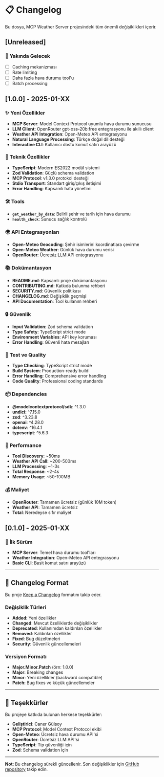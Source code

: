 # 📋 Changelog

Bu dosya, MCP Weather Server projesindeki tüm önemli değişiklikleri içerir.

## [Unreleased]

### 🚀 **Yakında Gelecek**
- [ ] Caching mekanizması
- [ ] Rate limiting
- [ ] Daha fazla hava durumu tool'u
- [ ] Batch processing

## [1.0.0] - 2025-01-XX

### ✨ **Yeni Özellikler**
- **MCP Server**: Model Context Protocol uyumlu hava durumu sunucusu
- **LLM Client**: OpenRouter gpt-oss-20b:free entegrasyonu ile akıllı client
- **Weather API Integration**: Open-Meteo API entegrasyonu
- **Natural Language Processing**: Türkçe doğal dil desteği
- **Interactive CLI**: Kullanıcı dostu komut satırı arayüzü

### 🔧 **Teknik Özellikler**
- **TypeScript**: Modern ES2022 modül sistemi
- **Zod Validation**: Güçlü schema validation
- **MCP Protocol**: v1.3.0 protokol desteği
- **Stdio Transport**: Standart giriş/çıkış iletişimi
- **Error Handling**: Kapsamlı hata yönetimi

### 🛠️ **Tools**
- **`get_weather_by_date`**: Belirli şehir ve tarih için hava durumu
- **`health_check`**: Sunucu sağlık kontrolü

### 🌍 **API Entegrasyonları**
- **Open-Meteo Geocoding**: Şehir isimlerini koordinatlara çevirme
- **Open-Meteo Weather**: Günlük hava durumu verisi
- **OpenRouter**: Ücretsiz LLM API entegrasyonu

### 📚 **Dokümantasyon**
- **README.md**: Kapsamlı proje dokümantasyonu
- **CONTRIBUTING.md**: Katkıda bulunma rehberi
- **SECURITY.md**: Güvenlik politikası
- **CHANGELOG.md**: Değişiklik geçmişi
- **API Documentation**: Tool kullanım rehberi

### 🔒 **Güvenlik**
- **Input Validation**: Zod schema validation
- **Type Safety**: TypeScript strict mode
- **Environment Variables**: API key koruması
- **Error Handling**: Güvenli hata mesajları

### 🧪 **Test ve Quality**
- **Type Checking**: TypeScript strict mode
- **Build System**: Production-ready build
- **Error Handling**: Comprehensive error handling
- **Code Quality**: Professional coding standards

### 📦 **Dependencies**
- **@modelcontextprotocol/sdk**: ^1.3.0
- **undici**: ^7.15.0
- **zod**: ^3.23.8
- **openai**: ^4.28.0
- **dotenv**: ^16.4.1
- **typescript**: ^5.6.3

### 🚀 **Performance**
- **Tool Discovery**: ~50ms
- **Weather API Call**: ~200-500ms
- **LLM Processing**: ~1-3s
- **Total Response**: ~2-4s
- **Memory Usage**: ~50-100MB

### 💰 **Maliyet**
- **OpenRouter**: Tamamen ücretsiz (günlük 10M token)
- **Weather API**: Tamamen ücretsiz
- **Total**: Neredeyse sıfır maliyet

## [0.1.0] - 2025-01-XX

### 🎯 **İlk Sürüm**
- **MCP Server**: Temel hava durumu tool'ları
- **Weather Integration**: Open-Meteo API entegrasyonu
- **Basic CLI**: Basit komut satırı arayüzü

---

## 📝 **Changelog Format**

Bu proje [Keep a Changelog](https://keepachangelog.com/) formatını takip eder.

### **Değişiklik Türleri**
- **Added**: Yeni özellikler
- **Changed**: Mevcut özelliklerde değişiklikler
- **Deprecated**: Kullanımdan kaldırılan özellikler
- **Removed**: Kaldırılan özellikler
- **Fixed**: Bug düzeltmeleri
- **Security**: Güvenlik güncellemeleri

### **Versiyon Formatı**
- **Major.Minor.Patch** (örn: 1.0.0)
- **Major**: Breaking changes
- **Minor**: Yeni özellikler (backward compatible)
- **Patch**: Bug fixes ve küçük güncellemeler

---

## 🙏 **Teşekkürler**

Bu projeye katkıda bulunan herkese teşekkürler:

- **Geliştirici**: Caner Gülsoy
- **MCP Protocol**: Model Context Protocol ekibi
- **Open-Meteo**: Ücretsiz hava durumu API'si
- **OpenRouter**: Ücretsiz LLM API'si
- **TypeScript**: Tip güvenliği için
- **Zod**: Schema validation için

---

**Not**: Bu changelog sürekli güncellenir. Son değişiklikler için [GitHub repository](https://github.com/canergulsoy/mcp-weather-server) takip edin. 